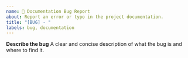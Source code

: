 ```yaml
---
name: 🐛 Documentation Bug Report
about: Report an error or typo in the project documentation.
title: "[BUG] - "
labels: bug, documentation
---
```


**Describe the bug**
A clear and concise description of what the bug is and where to find it.
